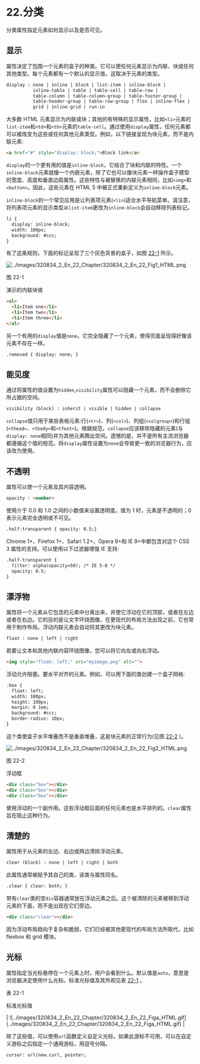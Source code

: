 # 22.分类

分类属性指定元素如何显示以及是否可见。

## 显示

属性决定了包围一个元素的盒子的种类。它可以使任何元素显示为内联、块或任何其他类型。每个元素都有一个默认的显示值，这取决于元素的类型。

```html
display : none | inline | block | list-item | inline-block |
          inline-table | table | table-cell | table-row |
          table-column | table-column-group | table-footer-group |
          table-header-group | table-row-group | flex | inline-flex |
          grid | inline-grid | run-in

```

大多数 HTML 元素显示为内联或块；其他的有特殊的显示属性，比如`<li>`元素的`list-item`和`<td>`和`<th>`元素的`table-cell`。通过使用`display`属性，任何元素都可以被改变为这些或任何其他元素类型。例如，以下链接呈现为块元素，而不是内联元素:

```html
<a href="#" style="display: block;">Block link</a>

```

`display`的一个更有用的值是`inline-block`，它结合了块和内联的特性。一个`inline-block`元素就像一个内嵌元素，除了它也可以像块元素一样操作盒子模型的宽度、高度和垂直边距属性。这些特性与被替换的内联元素相同，比如`<img>`和`<button>`。因此，这些元素在 HTML 5 中被正式重新定义为`inline-block`元素。

`inline-block`的一个常见应用是让列表项元素(`<li>`)适合水平导航菜单。请注意，将列表项元素的显示类型从`list-item`更改为`inline-block`会自动移除列表标记。

```html
li {
  display: inline-block;
  width: 100px;
  background: #ccc;
}

```

有了这条规则，下面的标记呈现了三个灰色背景的盒子，如图 [22-1](#Fig1) 所示。

![../images/320834_2_En_22_Chapter/320834_2_En_22_Fig1_HTML.png](../images/320834_2_En_22_Chapter/320834_2_En_22_Fig1_HTML.png)

图 22-1

演示的内联块值

```html
<ul>
  <li>Item one</li>
  <li>Item two</li>
  <li>Item three</li>
</ul>

```

另一个有用的`display`值是`none`。它完全隐藏了一个元素，使得页面呈现得好像该元素不存在一样。

```html
.removed { display: none; }

```

## 能见度

通过将属性的值设置为`hidden`,`visibility`属性可以隐藏一个元素，而不会删除它所占据的空间。

```html
visibility (block) : inherit | visible | hidden | collapse

```

`collapse`值只用于某些表格元素:行(`<tr>`)、列(`<col>`)、列组(`<colgroup>`)和行组(`<thead>`、`<tbody>`和`<tfoot>`)。根据规范，`collapse`应该移除隐藏的元素(与`display: none`相同)并为其他元素腾出空间。遗憾的是，并不是所有主流浏览器都遵循这个值的规范。将`display`属性设置为`none`会导致更一致的浏览器行为，应该改为使用。

## 不透明

属性可以使一个元素及其内容透明。

```html
opacity : <number>

```

使用介于 0.0 和 1.0 之间的小数值来设置透明度。值为 1 时，元素是不透明的；0 表示元素完全透明或不可见。

```html
.half-transparent { opacity: 0.5;}

```

Chrome 1+、Firefox 1+、Safari 1.2+、Opera 9+和 IE 9+中都包含对这个 CSS 3 属性的支持。可以使用以下过滤器增强 IE 支持:

```html
.half-transparent {
  filter: alpha(opacity=50); /* IE 5-8 */
  opacity: 0.5;
}

```

## 漂浮物

属性将一个元素从它包含的元素中分离出来，并使它浮动在它的顶部，或者在左边或者在右边。它的目的是让文字环绕图像，在更现代的布局方法出现之前，它也常用于制作布局。浮动内联元素会自动将其更改为块元素。

```html
float : none | left | right

```

若要让文本和其他内联内容环绕图像，您可以将它向左或向右浮动。

```html
<img style="float: left;" src="myimage.png" alt="">

```

浮动允许阻塞。要水平对齐的元素。例如，可以用下面的类创建一个盒子网格:

```html
.box {
  float: left;
  width: 100px;
  height: 100px;
  margin: 0 1em;
  background: #ccc;
  border-radius: 10px;
}

```

这个类使盒子水平堆叠而不是垂直堆叠，这是块元素的正常行为(见图 [22-2](#Fig2) )。

![../images/320834_2_En_22_Chapter/320834_2_En_22_Fig2_HTML.png](../images/320834_2_En_22_Chapter/320834_2_En_22_Fig2_HTML.png)

图 22-2

浮动框

```html
<div class="box"></div>
<div class="box"></div>
<div class="box"></div>

```

使用浮动的一个副作用。这些浮动框后面的任何元素也是水平排列的。`clear`属性旨在阻止这种行为。

## 清楚的

属性用于从元素的左边、右边或两边清除浮动元素。

```html
clear (block) : none | left | right | both

```

此属性通常被赋予其自己的类，该类与属性同名。

```html
.clear { clear: both; }

```

带有`clear`类的空`div`容器通常放在浮动元素之后。这个被清除的元素被移到浮动元素的下面，而不是出现在它们旁边。

```html
<div class="clear"></div>

```

因为浮动布局趋向于复杂和脆弱，它们已经被其他更现代的布局方法所取代，比如 flexbox 和 grid 模块。

## 光标

属性指定当光标悬停在一个元素上时，用户会看到什么。默认值是`auto`，意思是浏览器决定使用什么光标。标准光标值及其外观见表 [22-1](#Tab1) 。

表 22-1

标准光标值

<colgroup><col class="tcol1 align-left"> <col class="tcol2 align-left"></colgroup> 
| ![../images/320834_2_En_22_Chapter/320834_2_En_22_Figa_HTML.gif](../images/320834_2_En_22_Chapter/320834_2_En_22_Figa_HTML.gif) |

除了这些值，可以使用`url`函数定义自定义光标。如果此游标不可用，可以在自定义游标之后指定一个通用游标，用逗号分隔。

```html
cursor: url(new.cur), pointer;

```